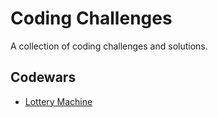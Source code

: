 # Coding Challenges
A collection of coding challenges and solutions.

## Codewars
- [Lottery Machine](lottery-machine/README.md)